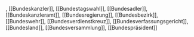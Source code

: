 , [[Bundeskanzler]], [[Bundestagswahl]], [[Bundesadler]], [[Bundeskanzleramt]], [[Bundesregierung]], [[Bundesbezirk]], [[Bundeswehr]], [[Bundesverdienstkreuz]], [[Bundesverfassungsgericht]], [[Bundesland]], [[Bundesversammlung]], [[Bundespräsident]]